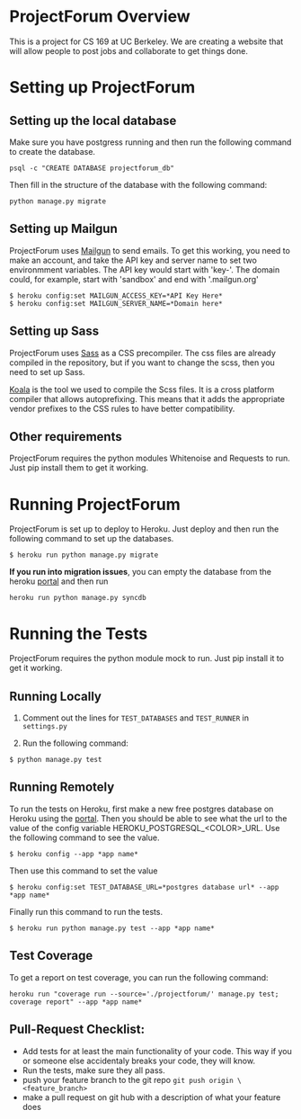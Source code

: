 # ProjectForum Overview

This is a project for CS 169 at UC Berkeley. We are creating a website that will
allow people to post jobs and collaborate to get things done.

# Setting up ProjectForum

## Setting up the local database

Make sure you have postgress running and then run the following command to
create the database.

```
psql -c "CREATE DATABASE projectforum_db"
```

Then fill in the structure of the database with the following command:
```
python manage.py migrate
```

## Setting up Mailgun

ProjectForum uses [Mailgun](https://mailgun.com) to send emails. To get this
working, you need to make an account, and take the API key and server name to
set two environmment variables. The API key would start with 'key-'. The domain
could, for example, start with 'sandbox' and end with '.mailgun.org'

```
$ heroku config:set MAILGUN_ACCESS_KEY=*API Key Here*
$ heroku config:set MAILGUN_SERVER_NAME=*Domain here*
```

## Setting up Sass

ProjectForum uses [Sass](http://sass-lang.com/) as a CSS precompiler. The css
files are already compiled in the repository, but if you want to change the
scss, then you need to set up Sass.

[Koala](http://koala-app.com/) is the tool we used to compile the Scss files. It
is a cross platform compiler that allows autoprefixing. This means that it adds
the appropriate vendor prefixes to the CSS rules to have better compatibility.

## Other requirements

ProjectForum requires the python modules Whitenoise and Requests to run. Just
pip install them to get it working.

# Running ProjectForum

ProjectForum is set up to deploy to Heroku. Just deploy and then run the
following command to set up the databases.

```
$ heroku run python manage.py migrate
```

**If you run into migration issues**, you can empty the database from the heroku
[portal](https://dashboard.heroku.com/apps) and then run

```
heroku run python manage.py syncdb
````

# Running the Tests

ProjectForum requires the python module mock to run. Just pip install it to get
it working.

## Running Locally

1. Comment out the lines for `TEST_DATABASES` and `TEST_RUNNER` in `settings.py`

1. Run the following command:

```
$ python manage.py test
```

## Running Remotely

To run the tests on Heroku, first make a new free postgres database on Heroku
using the [portal](https://dashboard.heroku.com/apps). Then you should be able
to see what the url to the value of the config variable
HEROKU_POSTGRESQL_\<COLOR>_URL. Use the following command to see the value.

```
$ heroku config --app *app name*
```

Then use this command to set the value

```
$ heroku config:set TEST_DATABASE_URL=*postgres database url* --app *app name*
```

Finally run this command to run the tests.

```
$ heroku run python manage.py test --app *app name*
```

## Test Coverage

To get a report on test coverage, you can run the following command:

```
heroku run "coverage run --source='./projectforum/' manage.py test; coverage report" --app *app name*
```

## Pull-Request Checklist:
* Add tests for at least the main functionality of your code. This way if you or
someone else accidentaly breaks your code, they will know.
* Run the tests, make sure they all pass.
* push your feature branch to the git repo `git push origin \<feature_branch>`
* make a pull request on git hub with a description of what your feature does
